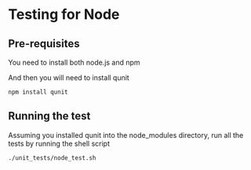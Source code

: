 # Testing for Node

## Pre-requisites

You need to install both node.js and npm

And then you will need to install qunit

    npm install qunit

## Running the test

Assuming you installed qunit into the node_modules directory, run all the tests by running the shell script

    ./unit_tests/node_test.sh
